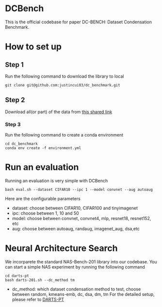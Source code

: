 # DCBench

This is the official codebase for paper DC-BENCH: Dataset Condensation Benchmark.

# How to set up
## Step 1
Run the following command to download the library to local
```
git clone git@github.com:justincui03/dc_benchmark.git
```
## Step 2
Download all(or part) of the data from [this shared link](https://drive.google.com/drive/folders/1trp0MyUoL9QrbsdQ8w7TxgoXcMJecoyH?usp=sharing)

### Step 3
Run the following command to create a conda environment
```
cd dc_benchmark
conda env create -f environment.yml
```

# Run an evaluation
Running an evaluation is very simple with DCBench
```
bash eval.sh --dataset CIFAR10 --ipc 1 --model convnet --aug autoaug
```
Here are the configurable parameters
- dataset: choose between CIFAR10, CIFAR100 and tinyimagenet
- ipc: choose between 1, 10 and 50
- model: choose between convnet, convnet4, mlp, resnet18, resnet152, etc
- aug: choose between autoaug, randaug, imagenet_aug, dsa,etc

# Neural Architecture Search
We incorparete the standard NAS-Bench-201 library into our codebase.
You can start a simple NAS experiment by running the following command
```
cd darts-pt
bash darts-201.sh --dc_method tm
```
- dc_method: which dataset condensation method to test, choose between random, kmeans-emb, dc, dsa, dm, tm
For the detailed setup, please refer to [DARTS-PT
](https://github.com/ruocwang/darts-pt)
